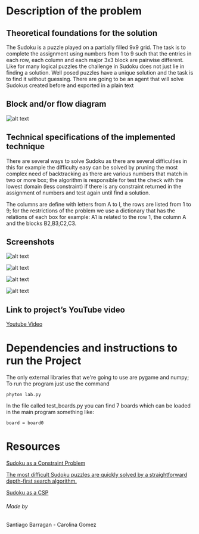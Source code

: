 # Description of the problem

## Theoretical foundations for the solution

The Sudoku is a puzzle played on a partially filled 9x9 grid. The task is to complete the assignment using numbers from 1 to 9 such that the entries in each row, each column and each major 3x3 block are pairwise different. Like for many logical puzzles the challenge in Sudoku does not just lie in finding a solution. Well posed puzzles have a unique solution and the task is to find it without guessing. There are going to be an agent that will solve Sudokus created before and exported in a plain text 

## Block and/or flow diagram

![alt text](https://user-images.githubusercontent.com/39195909/49187111-71ece680-f334-11e8-9400-f934ef901aa5.png)

## Technical specifications of the implemented technique

There are several ways to solve Sudoku as there are several difficulties in this for example the difficulty easy can be solved by pruning the most complex need of backtracking as there are various numbers that match in two or more box; the algorithm is responsible for test the check with the lowest domain (less constraint) if there is any constraint returned in the assignment of numbers and test again until find a solution.

The columns are define with letters from A to I, the rows are listed from 1 to 9; for the restrictions of the problem we use a dictionary that has the relations of each box for example: A1 is related to the row 1, the column A and the blocks B2,B3,C2,C3.

## Screenshots

![alt text](https://user-images.githubusercontent.com/39195909/49229194-039f3700-f3bb-11e8-8490-8debbc987a87.png)

![alt text](https://user-images.githubusercontent.com/39195909/49229201-069a2780-f3bb-11e8-9f4f-54eed1ea414a.png)

![alt text](https://user-images.githubusercontent.com/39195909/49229301-321d1200-f3bb-11e8-9362-84c5db22f261.png)

![alt text](https://user-images.githubusercontent.com/39195909/49229202-0732be00-f3bb-11e8-9d51-c20a3afa6af9.png)

## Link to project’s YouTube video

[Youtube Video](https://youtu.be/WQ5SRFg-p04)

# Dependencies and instructions to run the Project

The only external libraries that we're going to use are pygame and numpy; To run the program just use the command

```
phyton lab.py 
```

In the file called test_boards.py you can find 7 boards which can be loaded in the main program something like:

```
board = board0 
```

# Resources
[Sudoku as a Constraint Problem](http://citeseerx.ist.psu.edu/viewdoc/download?doi=10.1.1.88.2964&rep=rep1&type=pdf)

[The most difficult Sudoku puzzles are quickly solved by a straightforward depth-first search algorithm.](https://www.dcc.fc.up.pt/~acm/sudoku.pdf)

[Sudoku as a CSP](https://www.codeproject.com/Articles/34403/Sudoku-as-a-CSP)


###### Made by 

Santiago Barragan - Carolina Gomez

